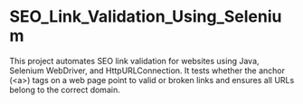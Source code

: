 # SEO_Link_Validation_Using_Selenium
This project automates SEO link validation for websites using Java, Selenium WebDriver, and HttpURLConnection. It tests whether the anchor (&lt;a>) tags on a web page point to valid or broken links and ensures all URLs belong to the correct domain.
